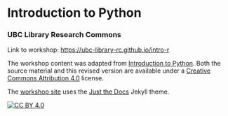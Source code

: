 # Introduction to Python

### UBC Library Research Commons

Link to workshop: https://ubc-library-rc.github.io/intro-r

The workshop content was adapted from [Introduction to Python](https://github.com/marquesarthur/research-commons-python-workshop/blob/master/Python%20workshop.ipynb). Both the source material and this revised version are available under a [Creative Commons Attribution 4.0](https://creativecommons.org/licenses/by/4.0) license.

The [workshop site](https://ubc-library-rc.github.io/intro-python/) uses the [Just the Docs](https://github.com/pmarsceill/just-the-docs) Jekyll theme.

[![CC BY 4.0][cc-by-shield]][cc-by]


[cc-by]: http://creativecommons.org/licenses/by/4.0/
[cc-by-image]: https://i.creativecommons.org/l/by/4.0/88x31.png
[cc-by-shield]: https://img.shields.io/badge/License-CC%20BY%204.0-lightgrey.svg